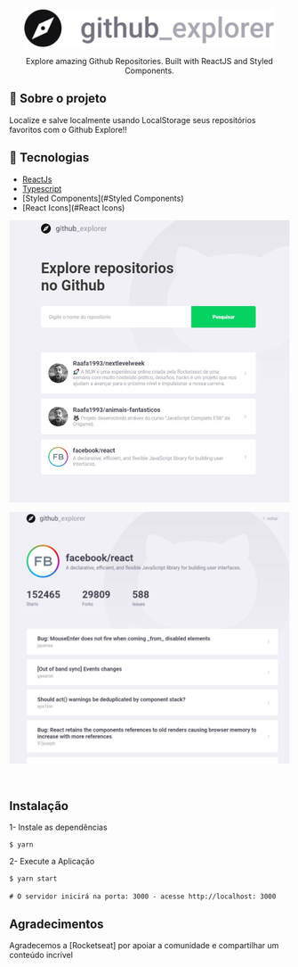 <br />
<p align="center">
  <a>
    <img alt="Github Explore" title="Github Explore" src="src/assets/logo.svg" width="450">
  </a>
</p>

<p align="center">
  Explore amazing Github Repositories. Built with ReactJS and Styled Components.
</p>


## 🚀 Sobre o projeto

Localize e salve localmente usando LocalStorage seus repositórios favoritos com o Github Explore!!

## 🔨 Tecnologias

- [ReactJs](#ReactJs)
- [Typescript](#Typescript)
- [Styled Components](#Styled Components)
- [React Icons](#React Icons)




<p align="center">
  <img src = "src/assets/gitExplore.JPG" width=700>
</p>

<p align="center">
  <img src = "src/assets/gitExplore1.JPG" width=700>
</p>

<br>

## Instalação

1- Instale as dependências
```
$ yarn
```
2- Execute a Aplicação
```
$ yarn start

# O servidor inicirá na porta: 3000 - acesse http://localhost: 3000
```


## Agradecimentos

Agradecemos a [Rocketseat] por apoiar a comunidade e compartilhar um conteúdo incrivel
